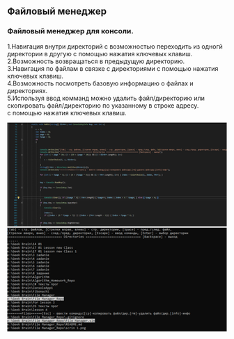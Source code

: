 ## Файловый менеджер
### Файловый менеджер для консоли.  
1.Навигация внутри директорий с возможностью переходить из одногй директории в другую с помощью нажатия ключевых клавиш.  
2.Возможность возвращаться в предыдущую директорию.  
3.Навигация по файлам в связке с директориями с помощью нажатия ключевых клавиш.  
4.Возможность посмотреть базовую информацию о файлах и директориях.  
5.Используя ввод комманд можно удалить файл/директорию или скопировать файл/директорию по указанному в строке адресу.  
с помощью нажатия ключевых клавиш.  

<img src="scrin 1.png">  
<img src="scrin 2.png">  
